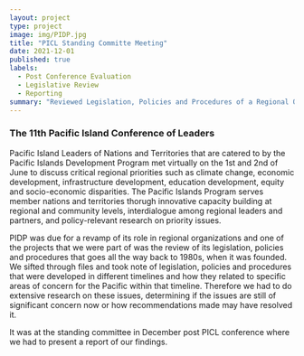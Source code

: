 ```yaml
---
layout: project
type: project
image: img/PIDP.jpg
title: "PICL Standing Committe Meeting"
date: 2021-12-01
published: true
labels:
  - Post Conference Evaluation
  - Legislative Review
  - Reporting
summary: "Reviewed Legislation, Policies and Procedures of a Regional Organization"
---
```


### The 11th Pacific Island Conference of Leaders
Pacific Island Leaders of Nations and Territories that are catered to by the Pacific Islands Development Program met virtually on the 1st and 2nd of June to discuss critical regional priorities such as climate change, economic development, infrastructure development, education development, equity and socio-economic disparities. The Pacific Islands Program serves member nations and territories thorugh innovative capacity building at regional and community levels, interdialogue among regional leaders and partners, and policy-relevant research on priority issues. 

PIDP was due for a revamp of its role in regional organizations and one of the projects that we were part of was the review of its legislation, policies and procedures that goes all the way back to 1980s, when it was founded. We sifted through files and took note of legislation, policies and procedures that were developed in different timelines and how they related to specific areas of concern for the Pacific within that timeline. Therefore we had to do extensive research on these issues, determining if the issues are still of significant concern now or how recommendations made may have resolved it. 

It was at the standing committee in December post PICL conference where we had to present a report of our findings.
